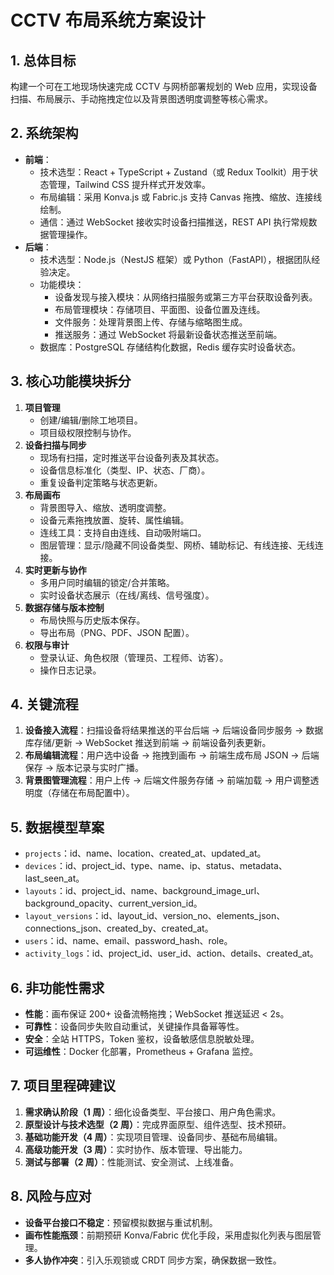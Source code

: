 # CCTV 布局系统方案设计

## 1. 总体目标
构建一个可在工地现场快速完成 CCTV 与网桥部署规划的 Web 应用，实现设备扫描、布局展示、手动拖拽定位以及背景图透明度调整等核心需求。

## 2. 系统架构
- **前端**：
  - 技术选型：React + TypeScript + Zustand（或 Redux Toolkit）用于状态管理，Tailwind CSS 提升样式开发效率。
  - 布局编辑：采用 Konva.js 或 Fabric.js 支持 Canvas 拖拽、缩放、连接线绘制。
  - 通信：通过 WebSocket 接收实时设备扫描推送，REST API 执行常规数据管理操作。
- **后端**：
  - 技术选型：Node.js（NestJS 框架）或 Python（FastAPI），根据团队经验决定。
  - 功能模块：
    - 设备发现与接入模块：从网络扫描服务或第三方平台获取设备列表。
    - 布局管理模块：存储项目、平面图、设备位置及连线。
    - 文件服务：处理背景图上传、存储与缩略图生成。
    - 推送服务：通过 WebSocket 将最新设备状态推送至前端。
  - 数据库：PostgreSQL 存储结构化数据，Redis 缓存实时设备状态。

## 3. 核心功能模块拆分
1. **项目管理**
   - 创建/编辑/删除工地项目。
   - 项目级权限控制与协作。
2. **设备扫描与同步**
   - 现场有扫描，定时推送平台设备列表及其状态。
   - 设备信息标准化（类型、IP、状态、厂商）。
   - 重复设备判定策略与状态更新。
3. **布局画布**
   - 背景图导入、缩放、透明度调整。
   - 设备元素拖拽放置、旋转、属性编辑。
   - 连线工具：支持自由连线、自动吸附端口。
   - 图层管理：显示/隐藏不同设备类型、网桥、辅助标记、有线连接、无线连接。
4. **实时更新与协作**
   - 多用户同时编辑的锁定/合并策略。
   - 实时设备状态展示（在线/离线、信号强度）。
5. **数据存储与版本控制**
   - 布局快照与历史版本保存。
   - 导出布局（PNG、PDF、JSON 配置）。
6. **权限与审计**
   - 登录认证、角色权限（管理员、工程师、访客）。
   - 操作日志记录。

## 4. 关键流程
1. **设备接入流程**：扫描设备将结果推送的平台后端 → 后端设备同步服务 → 数据库存储/更新 → WebSocket 推送到前端 → 前端设备列表更新。
2. **布局编辑流程**：用户选中设备 → 拖拽到画布 → 前端生成布局 JSON → 后端保存 → 版本记录与实时广播。
3. **背景图管理流程**：用户上传 → 后端文件服务存储 → 前端加载 → 用户调整透明度（存储在布局配置中）。

## 5. 数据模型草案
- `projects`：id、name、location、created_at、updated_at。
- `devices`：id、project_id、type、name、ip、status、metadata、last_seen_at。
- `layouts`：id、project_id、name、background_image_url、background_opacity、current_version_id。
- `layout_versions`：id、layout_id、version_no、elements_json、connections_json、created_by、created_at。
- `users`：id、name、email、password_hash、role。
- `activity_logs`：id、project_id、user_id、action、details、created_at。

## 6. 非功能性需求
- **性能**：画布保证 200+ 设备流畅拖拽；WebSocket 推送延迟 < 2s。
- **可靠性**：设备同步失败自动重试，关键操作具备幂等性。
- **安全**：全站 HTTPS，Token 鉴权，设备敏感信息脱敏处理。
- **可运维性**：Docker 化部署，Prometheus + Grafana 监控。

## 7. 项目里程碑建议
1. **需求确认阶段（1 周）**：细化设备类型、平台接口、用户角色需求。
2. **原型设计与技术选型（2 周）**：完成界面原型、组件选型、技术预研。
3. **基础功能开发（4 周）**：实现项目管理、设备同步、基础布局编辑。
4. **高级功能开发（3 周）**：实时协作、版本管理、导出能力。
5. **测试与部署（2 周）**：性能测试、安全测试、上线准备。

## 8. 风险与应对
- **设备平台接口不稳定**：预留模拟数据与重试机制。
- **画布性能瓶颈**：前期预研 Konva/Fabric 优化手段，采用虚拟化列表与图层管理。
- **多人协作冲突**：引入乐观锁或 CRDT 同步方案，确保数据一致性。
